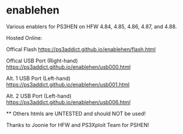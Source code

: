 # enablehen
Various enablers for PS3HEN on HFW 4.84, 4.85, 4.86, 4.87, and 4.88.

Hosted Online:

Offical Flash https://ps3addict.github.io/enablehen/flash.html

Offical USB Port (Right-hand) https://ps3addict.github.io/enablehen/usb000.html

Alt. 1 USB Port (Left-hand) https://ps3addict.github.io/enablehen/usb001.html

Alt. 2 USB Port (Left-hand) https://ps3addict.github.io/enablehen/usb006.html


** Others htmls are UNTESTED and should NOT be used!

Thanks to Joonie for HFW and PS3Xploit Team for PSHEN!
